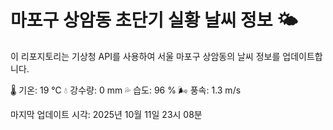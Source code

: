 
# 마포구 상암동 초단기 실황 날씨 정보 🌤️

이 리포지토리는 기상청 API를 사용하여 서울 마포구 상암동의 날씨 정보를 업데이트합니다. 

🌡️ 기온: 19 ℃
💧 강수량: 0 mm
💦 습도: 96 %
🌬️ 풍속: 1.3 m/s

마지막 업데이트 시각: 2025년 10월 11일 23시 08분    
